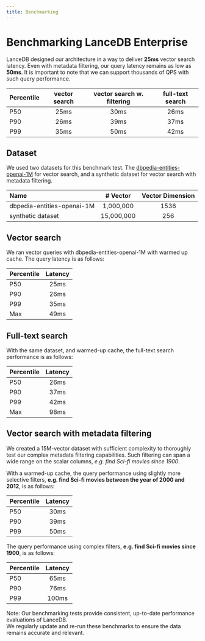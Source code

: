 ```yaml
---
title: Benchmarking
---
```


# Benchmarking LanceDB Enterprise

LanceDB designed our architecture in a way to deliver **25ms** vector search latency.
Even with metadata filtering, our query latency remains as low as **50ms**.
It is important to note that we can support thousands of QPS with such query performance.

| Percentile | vector search | vector search w. filtering | full-text search |
|:----------|:--------------:|:--------------:|:--------------:|
| P50 | 25ms         |  30ms         | 26ms         |
| P90 | 26ms         |  39ms         | 37ms         |
| P99 | 35ms         |  50ms         | 42ms         |


## Dataset

We used two datasets for this benchmark test. The [dbpedia-entities-openai-1M](https://huggingface.co/datasets/KShivendu/dbpedia-entities-openai-1M) 
for vector search, and a synthetic dataset for vector search with metadata filtering. 

| Name | # Vector | Vector Dimension |
|:-------------|:--------------:|:--------------:|
| dbpedia-entities-openai-1M         | 1,000,000         | 1536 |
| synthetic dataset         | 15,000,000 | 256 |

## Vector search

We ran vector queries with dbpedia-entities-openai-1M with warmed up cache. 
The query latency is as follows:

| Percentile | Latency|
|:-------------|:--------------:|
| P50         | 25ms         | 
| P90         | 26ms         |
| P99         | 35ms         |
| Max         | 49ms         |

## Full-text search

With the same dataset, and warmed-up cache, the full-text search performance is as follows:

| Percentile | Latency|
|:-------------|:--------------:|
| P50         | 26ms         | 
| P90         | 37ms         |
| P99         | 42ms         |
| Max         | 98ms         |

## Vector search with metadata filtering
We created a 15M-vector dataset with sufficient complexity to thoroughly test our complex metadata filtering capabilities. 
Such filtering can span a wide range on the scalar columns, _e.g. find Sci-fi movies since 1900_. 

With a warmed-up cache, the query performance using slightly more selective filters, 
**e.g. find Sci-fi movies between the year of 2000 and 2012**, is as follows: 

| Percentile | Latency|
|:-------------|:--------------:|
| P50         | 30ms         | 
| P90         | 39ms         |
| P99         | 50ms         |

The query performance using complex filters, **e.g. find Sci-fi movies since 1900**, is as follows:

| Percentile | Latency|
|:-------------|:--------------:|
| P50         | 65ms         | 
| P90         | 76ms         |
| P99         | 100ms        |

Note: Our benchmarking tests provide consistent, up-to-date performance evaluations of LanceDB.  
We regularly update and re-run these benchmarks to ensure the data remains accurate and relevant. 
